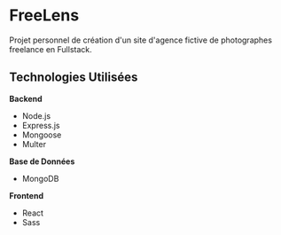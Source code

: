 # FreeLens

Projet personnel de création d'un site d'agence fictive de photographes freelance en Fullstack.

## Technologies Utilisées

**Backend**

- Node.js
- Express.js
- Mongoose
- Multer

**Base de Données**

- MongoDB

**Frontend**

- React
- Sass
